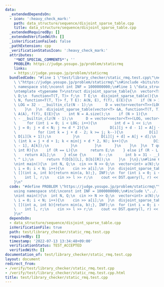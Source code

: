 ```yaml
---
data:
  _extendedDependsOn:
  - icon: ':heavy_check_mark:'
    path: data_structure/sequence/disjoint_sparse_table.cpp
    title: data_structure/sequence/disjoint_sparse_table.cpp
  _extendedRequiredBy: []
  _extendedVerifiedWith: []
  _isVerificationFailed: false
  _pathExtension: cpp
  _verificationStatusIcon: ':heavy_check_mark:'
  attributes:
    '*NOT_SPECIAL_COMMENTS*': ''
    PROBLEM: https://judge.yosupo.jp/problem/staticrmq
    links:
    - https://judge.yosupo.jp/problem/staticrmq
  bundledCode: "#line 1 \"test/library_checker/static_rmq.test.cpp\"\n#define PROBLEM\
    \ \"https://judge.yosupo.jp/problem/staticrmq\"\n#include <bits/stdc++.h>\nusing\
    \ namespace std;\nconst int INF = 1000000000;\n#line 1 \"data_structure/sequence/disjoint_sparse_table.cpp\"\
    \ntemplate <typename T>\nstruct disjoint_sparse_table{\n  vector<T> A;\n  vector<vector<T>>\
    \ D;\n  function<T(T, T)> f;\n  T E;\n  disjoint_sparse_table(){\n  }\n  disjoint_sparse_table(int\
    \ N, function<T(T, T)> f, T E): A(N, E), f(f), E(E){\n    if (N > 1){\n      int\
    \ LOG = 32 - __builtin_clz(N - 1);\n      D = vector<vector<T>>(LOG, vector<T>(N));\n\
    \    }\n  }\n  disjoint_sparse_table(vector<T> &A, function<T(T, T)> f, T E):\
    \ A(A), f(f), E(E){\n    int N = A.size();\n    if (N > 1){\n      int LOG = 32\
    \ - __builtin_clz(N - 1);\n      D = vector<vector<T>>(LOG, vector<T>(N));\n \
    \     for (int i = 0; i < LOG; i++){\n        int d = 1 << i;\n        for (int\
    \ j = 0; j + d < N; j += d * 2){\n          D[i][j + d - 1] = A[j + d - 1];\n\
    \          for (int k = j + d - 2; k >= j; k--){\n            D[i][k] = f(A[k],\
    \ D[i][k + 1]);\n          }\n          D[i][j + d] = A[j + d];\n          for\
    \ (int k = j + d + 1; k < min(j + d * 2, N); k++){\n            D[i][k] = f(D[i][k\
    \ - 1], A[k]);\n          }\n        }\n      }\n    }\n  }\n  T query(int L,\
    \ int R){\n    if (R == L){\n      return E;\n    } else if (R - L == 1){\n  \
    \    return A[L];\n    } else {\n      R--;\n      int b = 31 - __builtin_clz(R\
    \ ^ L);\n      return f(D[b][L], D[b][R]);\n    }\n  }\n};\n#line 6 \"test/library_checker/static_rmq.test.cpp\"\
    \nint main(){\n  int N, Q;\n  cin >> N >> Q;\n  vector<int> a(N);\n  for (int\
    \ i = 0; i < N; i++){\n    cin >> a[i];\n  }\n  disjoint_sparse_table<int> DST(a,\
    \ [](int a, int b){return min(a, b);}, INF);\n  for (int i = 0; i < Q; i++){\n\
    \    int l, r;\n    cin >> l >> r;\n    cout << DST.query(l, r) << endl;\n  }\n\
    }\n"
  code: "#define PROBLEM \"https://judge.yosupo.jp/problem/staticrmq\"\n#include <bits/stdc++.h>\n\
    using namespace std;\nconst int INF = 1000000000;\n#include \"../../data_structure/sequence/disjoint_sparse_table.cpp\"\
    \nint main(){\n  int N, Q;\n  cin >> N >> Q;\n  vector<int> a(N);\n  for (int\
    \ i = 0; i < N; i++){\n    cin >> a[i];\n  }\n  disjoint_sparse_table<int> DST(a,\
    \ [](int a, int b){return min(a, b);}, INF);\n  for (int i = 0; i < Q; i++){\n\
    \    int l, r;\n    cin >> l >> r;\n    cout << DST.query(l, r) << endl;\n  }\n\
    }\n"
  dependsOn:
  - data_structure/sequence/disjoint_sparse_table.cpp
  isVerificationFile: true
  path: test/library_checker/static_rmq.test.cpp
  requiredBy: []
  timestamp: '2022-07-13 13:34:48+09:00'
  verificationStatus: TEST_ACCEPTED
  verifiedWith: []
documentation_of: test/library_checker/static_rmq.test.cpp
layout: document
redirect_from:
- /verify/test/library_checker/static_rmq.test.cpp
- /verify/test/library_checker/static_rmq.test.cpp.html
title: test/library_checker/static_rmq.test.cpp
---
```

